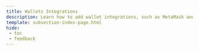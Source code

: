 ```yaml
---
title: Wallets Integrations
description: Learn how to add wallet integrations, such as MetaMask and WalletConnect, to your dApp on Tanssi appchains so users can automatically connect to their wallets.
template: subsection-index-page.html
hide: 
 - toc
 - feedback
---
```

